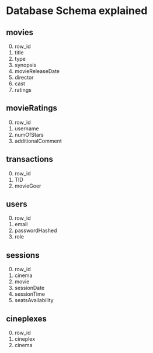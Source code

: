 
# Database Schema explained

## movies

0. row_id
1. title
2. type
3. synopsis
4. movieReleaseDate
5. director
6. cast
7. ratings

## movieRatings

  0. row_id
  1. username
  2. numOfStars
  3. additionalComment

## transactions
 
 0. row_id
 1. TID
 2. movieGoer 

## users

0. row_id
1. email
2. passwordHashed
3. role

## sessions

0. row_id
2. cinema
3. movie
4. sessionDate
5. sessionTime
6. seatsAvailability

## cineplexes

0. row_id
1. cineplex
2. cinema